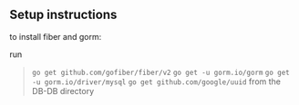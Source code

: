 ## Setup instructions
to install fiber and gorm:

run
> ```go get github.com/gofiber/fiber/v2```
> ```go get -u gorm.io/gorm```
> ```go get -u gorm.io/driver/mysql```
> ```go get github.com/google/uuid```
from the DB-DB directory